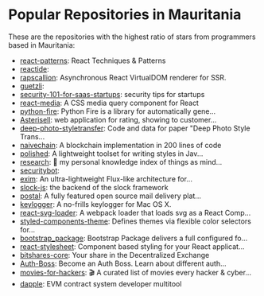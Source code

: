 # Popular Repositories in Mauritania

These are the repositories with the highest ratio of stars from programmers based in Mauritania:

- [react-patterns](https://github.com/vasanthk/react-patterns): React Techniques & Patterns 
- [reactide](https://github.com/reactide/reactide): 
- [rapscallion](https://github.com/FormidableLabs/rapscallion): Asynchronous React VirtualDOM renderer for SSR.
- [guetzli](https://github.com/google/guetzli): 
- [security-101-for-saas-startups](https://github.com/forter/security-101-for-saas-startups): security tips for startups
- [react-media](https://github.com/ReactTraining/react-media): A CSS media query component for React
- [python-fire](https://github.com/google/python-fire): Python Fire is a library for automatically gene...
- [Asterisell](https://github.com/massimo-zaniboni/Asterisell): web application for rating, showing to customer...
- [deep-photo-styletransfer](https://github.com/luanfujun/deep-photo-styletransfer): Code and data for paper "Deep Photo Style Trans...
- [naivechain](https://github.com/lhartikk/naivechain): A blockchain implementation in 200 lines of code
- [polished](https://github.com/styled-components/polished): A lightweight toolset for writing styles in Jav...
- [research](https://github.com/nikitavoloboev/research): 📝 my personal knowledge index of things as mind...
- [securitybot](https://github.com/dropbox/securitybot): 
- [exim](https://github.com/hellyeahllc/exim): An ultra-lightweight Flux-like architecture for...
- [slock-js](https://github.com/slockit/slock-js): the backend of the slock framework
- [postal](https://github.com/atech/postal): A fully featured open source mail delivery plat...
- [keylogger](https://github.com/caseyscarborough/keylogger): A no-frills keylogger for Mac OS X.
- [react-svg-loader](https://github.com/boopathi/react-svg-loader): A webpack loader that loads svg as a React Comp...
- [styled-components-theme](https://github.com/erikras/styled-components-theme): Defines themes via flexible color selectors for...
- [bootstrap_package](https://github.com/benjaminkott/bootstrap_package): Bootstrap Package delivers a full configured fo...
- [react-stylesheet](https://github.com/prometheusresearch/react-stylesheet): Component based styling for your React applicat...
- [bitshares-core](https://github.com/bitshares/bitshares-core): Your share in the Decentralized Exchange
- [Auth-Boss](https://github.com/teesloane/Auth-Boss): Become an Auth Boss. Learn about different auth...
- [movies-for-hackers](https://github.com/k4m4/movies-for-hackers): 🎬 A curated list of movies every hacker & cyber...
- [dapple](https://github.com/dapphub/dapple): EVM contract system developer multitool
